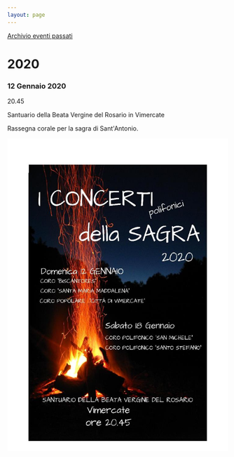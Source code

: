 ```yaml
---
layout: page
---
```


[Archivio eventi passati](./test_markdown)

# 2020

### 12 Gennaio 2020

20.45

Santuario della Beata Vergine del Rosario in Vimercate

Rassegna corale per la sagra di Sant'Antonio.

![image0016.jpeg](2020/image0016.jpeg)

